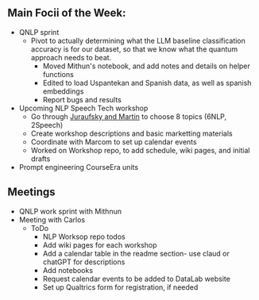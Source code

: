 ## Main Focii of the Week:
- QNLP sprint
  - Pivot to actually determining what the LLM baseline classification accuracy is for our dataset, so that we know what the quantum approach needs to beat.
	  - Moved Mithun's notebook, and add notes and details on helper functions
 	  - Edited to load Uspantekan and Spanish data, as well as spanish embeddings 
	  - Report bugs and results
- Upcoming NLP Speech Tech workshop
  - Go through [Juraufsky and Martin](https://web.stanford.edu/~jurafsky/slp3/) to choose 8 topics (6NLP, 2Speech)
  - Create workshop descriptions and basic marketting materials
  - Coordinate with Marcom to set up calendar events
  - Worked on Workshop repo, to add schedule, wiki pages, and initial drafts
- Prompt engineering CourseEra units

## Meetings
- QNLP work sprint with Mithnun 
- Meeting with Carlos
    - ToDo
      - NLP Worksop repo todos
      - Add wiki pages for each workshop
      - Add a calendar table in the readme section- use claud or chatGPT for descriptions
      - Add notebooks
      - Request calendar events to be added to DataLab website
      - Set up Qualtrics form for registration, if needed
